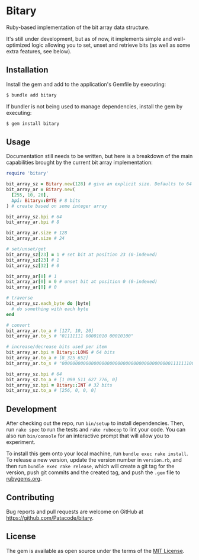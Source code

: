 # Bitary

Ruby-based implementation of the bit array data structure.

It's still under development, but as of now, it implements simple and well-optimized logic allowing you to set, unset and retrieve bits (as well as some extra features, see below).

## Installation

Install the gem and add to the application's Gemfile by executing:

```bash
$ bundle add bitary
```

If bundler is not being used to manage dependencies, install the gem by executing:

```bash
$ gem install bitary
```

## Usage

Documentation still needs to be written, but here is a breakdown
of the main capabilities brought by the current bit array implementation:

```ruby
require 'bitary'

bit_array_sz = Bitary.new(128) # give an explicit size. Defaults to 64 bits used per item
bit_array_ar = Bitary.new(
  [255, 10, 20],
  bpi: Bitary::BYTE # 8 bits
) # create based on some integer array

bit_array_sz.bpi # 64
bit_array_ar.bpi # 8

bit_array_ar.size # 128
bit_array_ar.size # 24

# set/unset/get
bit_array_sz[23] = 1 # set bit at position 23 (0-indexed)
bit_array_sz[23] # 1
bit_array_sz[32] # 0

bit_array_ar[0] # 1
bit_array_ar[0] = 0 # unset bit at position 0 (0-indexed)
bit_array_ar[0] # 0

# traverse
bit_array_sz.each_byte do |byte|
  # do something with each byte
end

# convert
bit_array_ar.to_a # [127, 10, 20]
bit_array_ar.to_s # "01111111 00001010 00010100"

# increase/decrease bits used per item
bit_array_ar.bpi = Bitary::LONG # 64 bits
bit_array_ar.to_a # [8_325_652]
bit_array_ar.to_s # "0000000000000000000000000000000000000000011111110000101000010100"

bit_array_sz.bpi # 64
bit_array_sz.to_a # [1_099_511_627_776, 0]
bit_array_sz.bpi = Bitary::INT # 32 bits
bit_array_sz.to_a # [256, 0, 0, 0]
```

## Development

After checking out the repo, run `bin/setup` to install dependencies. Then, run `rake spec` to run the tests and `rake rubocop` to lint your code. You can also run `bin/console` for an interactive prompt that will allow you to experiment.

To install this gem onto your local machine, run `bundle exec rake install`. To release a new version, update the version number in `version.rb`, and then run `bundle exec rake release`, which will create a git tag for the version, push git commits and the created tag, and push the `.gem` file to [rubygems.org](https://rubygems.org).

## Contributing

Bug reports and pull requests are welcome on GitHub at https://github.com/Patacode/bitary.

## License

The gem is available as open source under the terms of the [MIT License](https://opensource.org/licenses/MIT).
